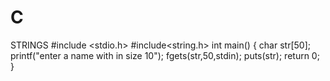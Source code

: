 # C
STRINGS
#include <stdio.h>
#include<string.h>
int main()
{
    char str[50];
    printf("enter a name with in size 10");
    fgets(str,50,stdin);
    puts(str);
    return 0;
}

